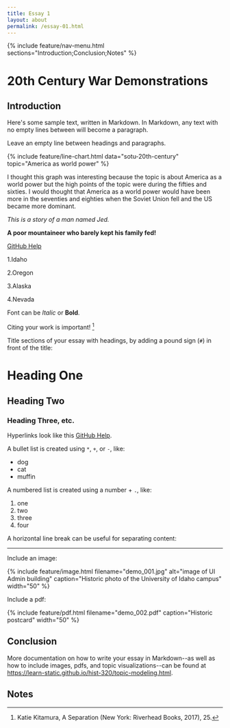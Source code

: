 ```yaml
---
title: Essay 1
layout: about
permalink: /essay-01.html
---
```


{% include feature/nav-menu.html sections="Introduction;Conclusion;Notes" %}

# 20th Century War Demonstrations

## Introduction

Here's some sample text, written in Markdown.
In Markdown, any text with no empty lines between will become a paragraph.

Leave an empty line between headings and paragraphs.

{% include feature/line-chart.html data="sotu-20th-century" topic="America as world power" %}

I thought this graph was interesting because the topic is about America as a world power but the high points of the topic were during the fifties and sixties. I would thought that America as a world power would have been more in the seventies and eighties when the Soviet Union fell and the US became more dominant.

*This is a story of a man named Jed.*

**A poor mountaineer who barely kept his family fed!**

[GitHub Help](https://help.github.com/)

1.Idaho

2.Oregon

3.Alaska

4.Nevada

Font can be *Italic* or **Bold**.

Citing your work is important! [^1]

Title sections of your essay with headings, by adding a pound sign (`#`) in front of the title:

# Heading One

## Heading Two

### Heading Three, etc.

Hyperlinks look like this [GitHub Help](https://help.github.com/).

A bullet list is created using `*`, `+`, or `-`, like:

- dog
- cat
- muffin

A numbered list is created using a number + `.`, like:

1. one
2. two
6. three
2. four

A horizontal line break can be useful for separating content:

----

Include an image:

{% include feature/image.html filename="demo_001.jpg" alt="image of UI Admin building" caption="Historic photo of the University of Idaho campus" width="50" %}

Include a pdf:

{% include feature/pdf.html filename="demo_002.pdf" caption="Historic postcard" width="50" %}

## Conclusion

More documentation on how to write your essay in Markdown--as well as how to include images, pdfs, and topic visualizations--can be found at <https://learn-static.github.io/hist-320/topic-modeling.html>.

## Notes

[^1]: Katie Kitamura, A Separation (New York: Riverhead Books, 2017), 25.
